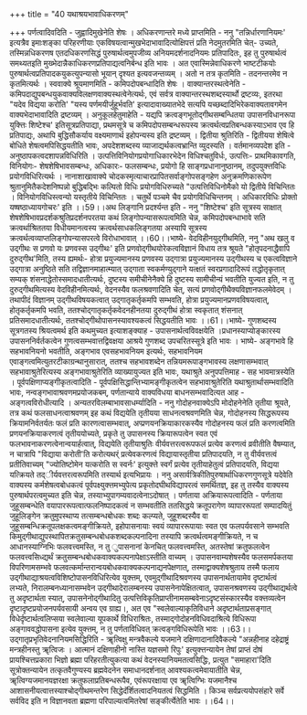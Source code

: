 +++
title = "40 यथाश्रयभावाधिकरणम्"

+++
पर्णत्वादिवदिति - जुह्वादिमुखेनेति शेषः । अधिकरणान्तरे मध्ये प्राप्तमिति - ननु "तन्निर्धारणानियमः' इत्यत्रैव इमाःशङ्का परिहरणीयाः एकविषयत्वान्मुखभेदाभावादित्योक्षिपत्तं प्रति नेदमुतरमिति चेत्- उच्यते, तस्मिन्नधिकरणष एतदधिकरणसिद्धं पुरुषार्थत्वमुपजीव्य अनियमदर्शनादनियमः प्रतिपादितः, इह तु पुरुषार्थत्वं समथ्यतइति मुख्भेदान्नैकाधिकरणप्रतिपाद्यत्वनिर्बन्ध इति भावः । अत एवास्मिन्नेवाधिकरणे भाष्टटीकयोः पुरुषार्थत्वप्रतिपादकयुकत्युपन्यासो भूयान् दृश्यत इत्यवजन्तव्यम् । अतो न तत्र कृतमिति - तदनन्तरमेव न कृतमित्यर्थः । स्ववाक्ये श्रूयमाणमिति - कमिपदोपबन्धादिति शेषः । वाक्यान्तरस्थत्वेनेति - कमिपदाद्युपबन्धयुकवाक्यविलक्षणवाक्यस्थत्वेनेत्यर्थः, एवं सर्वत्र वाक्यान्तरस्थशब्दस्यार्थो द्रष्टव्यः, इतरथा "यदेव विद्यया करोति' "यस्य पर्णमयीर्जुहूर्भवति' इत्यादावाख्यातभेदे सत्यपि यच्छब्दादिभिरेकवाक्यतावगमेन वाक्यभेदाभावादिति द्रष्टव्यम् । अनुकूलहेतुमाहेति - यद्यपि क्रत्वङ्गभूतोद्गीथसम्बन्धितया उपासनविधानरूपा युक्त्तिः शिष्टेश्च' इतिसूत्रप्रतिपाद्या, प्रथमसूत्रे च कमिपदोपसम्बन्धरूपस्य क्रत्वर्थत्वप्रतिबन्धकस्याऽभाव एव हि प्रतिपाद्यः, अथापि बुद्धिसौकर्याय वक्ष्यमाणार्थ इहोपन्यस्य इति द्रष्टव्यम् । द्वितीया श्रुतिरिति - द्वितीयया शेषित्वे बोधिते शेषत्वमपिसिद्धयतीति भावः, अपदेशशब्दस्य व्याजाद्यर्थकत्वभ्रान्ति व्युदस्यति । वर्तमानव्यपदेश इति - अनुष्ठापकत्वदशापन्नविधिरिति । उत्पत्तिविनियोगप्रयोगाधिकारभेदेन विधिश्चतुविर्धः, उत्पत्तिः- प्राथमिकावगति, विनियोगः- शेषशेषिभावसम्बन्धः, अधिकारः- फलसम्बन्धः, प्रयोगो हि साङ्गप्रधानानुष्ठानम्, तदुपयुक्त्तविधिः प्रयोगविधिरित्यर्थः । नानाशाखावाक्ये चोदकस्मृत्याचारप्रापितसर्वाङ्गोपसङ्गहेण अनुक्रमणिकारूपेण श्रुतानुमितैकदेशनिष्पन्नो बुद्धिबद्भिः कल्पितो विधिः प्रयोगविधिरुच्यते "उत्पत्तिविधिनोमैको यो द्वितीये विचिन्तितः । विनियोगविधिस्त्वन्यो यस्तृतीये विचिन्तितः । चतुर्थे पञ्चमे चैव प्रयोगविधिचिन्तनम् । अधिकारविधिः प्रोक्तो यष्षष्ठाध्यायगोचरः' इति ।।59।।अथ लिङ्गानि प्रदर्श्यन्त इति - ननु "शिष्टेश्च' इति सूत्रस्य साक्षात् शेषशेषिभावप्रदर्शकश्रुतिप्रदर्शनपरतया कथं लिङ्गोपन्यासरूपत्वमिति चेन्न, कमिपदोपबन्धाभावे सति क्रत्वर्थाश्रिततया विधीयमानत्वस्य क्रत्वर्थसाधकलिङ्गतया अस्यापि सूत्रस्य क्रत्वर्थत्वव्याप्तलिङ्गोपन्यासपरत्वे विरोधाभावात् ।।60।।भाष्ये- वेदविहीनयुद्गीथमिति, ननु "अथ खलु व उद्गीथः स प्रणवो यः प्रणवस्स उद्गीथः' इति प्रणवोद्गीथयोरेकत्वविज्ञानं विधाय तत्र श्रूयते "होतृपदनाद्धैवापि दुरुद्गीथ'मिति, तस्य ह्यमर्थः- होत्रा प्रयुज्यमानस्य प्रणवस्य उद्गात्रा प्रयुज्यमानस्य उद्गीथस्य च एकत्वविज्ञाने उद्गात्रा अनुष्ठिते सति तद्विज्ञानमाहात्म्यात् उद्गाता स्वकर्मण्युद्गाने यत्क्षतं स्वरप्रगादादिरूपं तद्धोतृकृतात् सम्यक् शंसनाद्धेतोस्समादधातीत्यर्थः, दुष्टस्य समीचीनेनैक्ये हि दुष्टस्य सामीचीन्यं भवतीति युज्यत इति, न तु दुरुद्गीथमित्यस्य वेदविहीनमित्यर्थः, वेदनस्यैव फलश्रवणादिति चेत्, सत्यं प्रणवोद्गीथैक्यविज्ञानफलमेवेदम् । तथापीदं विज्ञानम् उद्गीथविषयकत्वात् उद्गातृकर्तृकमपि सम्भवति, होत्रा प्रयुज्यमानप्रणवविषयत्वात्, होतृकर्तृकमपि भवति, ततश्चोद्गातृकर्तृकवेदनहीनतया दुरुद्गीथं होत्रा स्वकृतात् शंसनात् प्रतिसमादधातीत्यर्थः, ततश्चोद्गीथोपासनस्यावश्यकत्वं सिद्धयतीति भावः ।।61।।भाष्ये- गुणशब्दस्य सूत्रगतस्य श्रियत्वमर्थ इति कथमुच्यत इत्याशङ्क्याह - उपासनार्थत्वविवक्षयेति ।प्रधानस्याप्योङ्कारस्य उपासननिर्वर्तकत्वेन गुणत्वसम्भवात्तद्विवक्षया आश्रये गुणशब्द उपचरितस्सूत्रे इति भावः । भाष्ये- अङ्गभावे हि सहभावनियनो भवतीति, अङ्गभाव एवसहभावनियम इत्यर्थः, सहभावनियम एवाङ्गत्वमित्युतरटीकाग्रन्थानुसारात्, ततश्च सहभावशब्देन तन्नियमरूपाङ्गभावस्य लक्षणासम्भवात् सहभावाश्रुतेरित्यस्य अङ्गभावाश्रुतेरिति व्याख्यायुज्यत इति भावः, यथाश्रुते अनुपपत्तिमाह - सह भावमात्रस्येति । पूर्वपक्षिणाप्यङ्गीकृतत्वादिति - पूर्वपक्षिसिद्धान्तिभ्यामङ्गीकृतत्वेन सहभावाश्रुतेरिति यथाश्रुतार्थासम्भवादिति भावः, नन्वङ्गभावाश्रवणमप्रयोजकबम्, पर्णतान्याये वाक्यविधया बाधनसम्भवादित्यत आह - अङ्गत्वविरोधीत्यादि । अन्यतरविलम्बाभावसाधर्म्यादिति - ननु गोदोहनवाक्येऽपि मोदोहनेनेति तृतीया श्रूयते, तत्र कथं फलसाधनत्वाश्रवणम् इह कथं विद्ययेति तृतीयया साधनत्वश्रवणमिति चेन्न, गोदोहनस्य सिद्धरूपस्य क्रियामनिर्वतर्यतः फलं प्रति कारणत्वासम्भवात्, अप्प्रणयनक्रियाकारकस्यैव गोदोहनस्य फलं प्रति करणत्वमिति प्रणयनक्रियाकरणत्वं तृतीययोच्यते, प्रकृते तु उपासनस्य क्रियारूपत्वेन स्वत एवं फलभावनाकरणत्वेनान्वयार्हत्वात्, विद्ययेति तृतीयाश्रुतिः वीर्यवत्तरत्वरूपफलं प्रत्येव करणत्वं व्रवीतीति वैषम्यात्, न चात्रापि "विद्याया करोती'ति करोत्यथर्ं प्रत्येवकरणत्वं विद्यायास्तृतीया प्रतिपादयति, न तु वीर्यवत्तत्वं प्रतीतिवाच्यम् "ज्योतिष्टोमेन यत्करोति स स्वर्नः' इत्युक्त्ते स्वर्गं प्रत्येव तृतीयाहेतुत्वं प्रतिपादयति, विद्यया यत्क्रियते तद्ीर्यवत्तरत्वरूपमिति तस्यार्थ इत्यभिप्रायः । ननु असार्वत्रिकीतिपुरुषार्थाधिकरणगुणसूत्रे यदेवेति वाक्यस्य कर्मशेषत्वबोधकत्वं पूर्वपक्ष्युक्त्तमभ्युपेत्य प्रकृतोदघीथविद्यापरत्वं समर्थितज्ञ्, इह तु तस्यैव वाक्यस्य पुरुषार्थपरत्वमुच्यत इति चेन्न, तस्याभ्युपागम्यवादत्वेनाऽदोषात् । पर्णताया अक्रियारूपत्वादिति - पर्णताया जुहूसम्बन्धेति वयापाररूपत्वात्फलनिष्पादकत्वं न सम्भवतीति ततसिद्धये क्रतूपरागेण व्यापाररूपतां सम्पादयितुं जुहूलिङ्गेन क्रतुमुपस्थाप्य तत्सम्बन्धबोधकः शब्दः कल्प्यते, जुहूशब्दस्यैव वा जुहूसम्बन्धिक्रतूपलक्षकत्वमङ्गीक्रियते, इहोपासनायाः स्वयं व्यापाररूपायाः स्वत एव फलपर्यवसाने सम्भवति किमुद्गीथाद्युपस्थापितक्रतुसम्बन्धबोधकशब्दकल्पनादिना तस्यापि क्रत्वर्थत्वमङ्गीक्रियते, न च आधानस्याग्निभिः फलवत्त्वमस्ति, न तु ुपासनानां केनचित् फलवत्त्वमस्ति, अतस्तेषां क्रतुफलत्वेन फलवत्त्वसिध्द्यर्थं क्रतुसम्बन्धबोधकवाक्यकल्पनापेक्षाऽस्तीति वाच्यम् । उपासनवाम्यशेषस्यैव फलसमर्पकतया विपरिणामसम्भवे फलवत्कर्मान्तरान्वयबोधकवाक्यकल्पनाद्यनपेक्षणात्, तस्माद्वाक्यशेषश्रुताय तस्मै फलाय उद्गीथाद्याश्रयत्वविशिष्टोपासनविधिरित्येव युक्त्तम्, एवमुद्गीथादिश्रवणस्य उपासनार्थतायामेव दृष्टार्थत्वं लभ्यते, निरालम्बनध्यानासम्भवेन उद्गीथादेरालम्बनस्य उपासनेनापेक्षितत्वात्, उपासनश्रवणस्य उद्गीथाद्यर्थत्वे तु अदृष्टार्थता स्यात्, उपासनेनोद्गीथादितु उत्पत्तिविकृतिप्राप्तीनामसम्बवेनाऽदृष्टसंस्कारस्यैव वक्त्तव्यत्वेन दृष्टादृष्टप्रयोजनपर्यवसायी अन्वय एव ग्राह्य।, अत एव "स्वलेवाल्याकृतिविधाने अदृष्टार्थताप्रसङ्गात् विधेर्दृष्टार्थत्वलिप्सया स्वलेवाल्या यूपकार्थे विधिराश्रितः, तस्माद्गोदोहनविधिवदाश्रित्ये विधिरूपा अङ्गाववद्धोपासना इत्येव युक्त्तम्, न तु पर्णताविधिवत् क्रत्वङ्गविधिरूपेति भावः ।।63।।उद्गातृप्रभृतिवेदनानियमसिद्धिरिति - ॠत्विक्षु मन्त्रवैकल्ये यजमाने दक्षिणादानादिवैकल्ये "अन्नहीनाह दहेद्राष्ट्रं मन्त्रहीनस्तु ॠत्विजः । आत्मानं दक्षिणाहीनो नास्ति यज्ञसमो रिपुः' इत्युक्त्तन्यायेन तेषां प्राप्तं दोषं प्रायश्चित्तप्रकारा भिज्ञो ब्रह्मा परिहरतीत्युकत्या कथं वेदनस्यानियमतत्वसिद्धिः, प्रत्युत "समाहारा'दिति सूत्रोक्तन्यायेन तत्कृतवैगुण्यस्य ब्रह्मवेदनेन समाधानदर्शनात् आवश्यकत्वमेवायातीति चेन्न, ॠत्विग्यजमानयज्ञरक्षा क्रतुफलाप्रतिबन्धरूपैव, एवंरूपरक्षाया एव ॠत्विग्भिः यजमानैश्च आशासनीयत्वात्तस्याश्चोद्गीथमन्तरेण सिद्धेदॅर्शितत्वादनियतत्वं सिद्धमिति । किञ्च सर्वप्रत्ययोपसंहारे सर्वे सर्वविद इति न विज्ञानवता ब्रह्मणा परिपाल्यत्वमितरेषां सङ्कीर्त्येतेति भावः ।।64।।